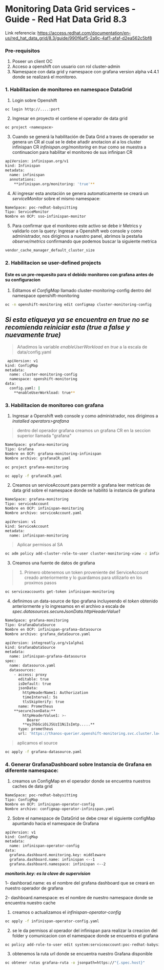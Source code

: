 # Monitoring Data Grid services - Guide - Red Hat Data Grid 8.3

Link referencia: https://access.redhat.com/documentation/en-us/red_hat_data_grid/8.3/guide/990f6af5-2a9c-4af1-afaf-d2ea562c5bf8

### Pre-requisitos

1. Poseer un client OC 
2. Acceso a openshift con usuario con rol cluster-admin
3. Namespace con data grid y namespace con grafana version alpha v4.4.1 donde se realizará el monitoreo.

### 1. Habilitacion de monitoreo en namespace DataGrid

1. Login sobre Openshift
```bash
oc login http://....:port
```
2. Ingresar en proyecto el contiene el operador de data grid
```bash
oc project <namespace> 
```
3. Cuando se generá la habilitación de Data Grid a traves de operador se genera un CR al cual se le debe añadir anotacion al a los cluster infinispan CR *infinispan.org/monitoring* en *true* como se muestra a continuacion para habilitar el monitoreo de sus
infinipan CR
```bash
apiVersion: infinispan.org/v1
kind: Infinispan
metadata:
  name: infinispan
  annotations:
    **infinispan.org/monitoring: 'true'**
```
4. Al ingresar esta anotación se genera automaticamente se creará un *serviceMonitor* sobre el mismo namespace:
```bash
NameSpace: poc-redhat-babysitting
Tipo: ServiceMonitor
Nombre en OCP: sso-infinispan-monitor
```
5. Para confirmar que el monitoreo este activo se debe ir Metrics y validarlo con la query:
Ingresar a Openshift web console y como administrador, nos dirigimos a nuestro panel, abrimos la pestaña *observe/metrics* confirmando que podemos buscar la siguiente metrica
```bash
vendor_cache_manager_default_cluster_size
```
### 2. Habilitacion se user-defined projects 

#### Este es un pre-requesito para el debido monitoreo con grafana antes de su configuracion

1. Editamos el *ConfigMap*  llamado cluster-monitoring-config dentro del namespace openshift-monitoring
```bash
oc -n openshift-monitoring edit configmap cluster-monitoring-config
``` 
## *Si esta etiqueya ya se encuentra en true no se recomienda reiniciar esta (true a false y nuevamente true)*

> Añadimos la variable *enableUserWorkload* en *true* a la escala de data/config.yaml
```bash
 apiVersion: v1
kind: ConfigMap
metadata:
  name: cluster-monitoring-config
  namespace: openshift-monitoring
data:
  config.yaml: |
    **enableUserWorkload: true**
```
### 3. Habilitacion de monitoreo con grafana 

1. Ingresar a Openshift web console y como administrador, nos dirigimos a *installed operators>grafana*
> dentro del operador grafana creamos un grafana CR en la seccion superior llamada "grafana"
```bash
NameSpace: grafana-monitoring
Tipo: Grafana
Nombre en OCP: grafana-monitoring-infinispan
Nombre archivo: grafanaCR.yaml
``` 
```bash
oc project grafana-monitoring
```
```bash
oc apply -f grafanaCR.yaml
``` 
2. Creamos un serviceAccount para permitir a grafana leer metricas de data grid sobre el namespace donde se habilitó la instancia de grafana
```bash
NameSpace: grafana-monitoring
Tipo: serviceAccount
Nombre en OCP: infinispan-monitoring
Nombre archivo: serviceAccount.yaml
``` 
```bash
apiVersion: v1
kind: ServiceAccount
metadata:
  name: infinispan-monitoring
``` 
>  Aplicar permisos al SA
```bash
oc adm policy add-cluster-role-to-user cluster-monitoring-view -z infinispan-monitoring
``` 
3. Creamos una fuente de datos de grafana 
> 1. Primero obtenemos un token proveniente del ServiceAccount creado anteriormente y lo guardamos para utilizarlo en los proximos pasos
```bash
oc serviceaccounts get-token infinispan-monitoring
```
4. definimos un data-source de tipo grafana incluyeendo el *token* obtenido anteriormente y lo ingresamos en el archivo a escala de *spec.datasources.secureJsonData.httpHeaderValue1*
```bash
NameSpace: grafana-monitoring
Tipo: GrafanaDataSource
Nombre en OCP: infinispan-grafana-datasource
Nombre archivo: grafana_dataSource.yaml
``` 
```bash
apiVersion: integreatly.org/v1alpha1
kind: GrafanaDataSource
metadata:
  name: infinispan-grafana-datasource
spec:
  name: datasource.yaml
  datasources:
    - access: proxy
      editable: true
      isDefault: true
      jsonData:
        httpHeaderName1: Authorization
        timeInterval: 5s
        tlsSkipVerify: true
      name: Prometheus
    **secureJsonData:**
        httpHeaderValue1: >-
          Bearer
        **eyJhbGciOiJSUzI1NiIsImtp.....**
      type: prometheus
      url: 'https://thanos-querier.openshift-monitoring.svc.cluster.local:9091'
```
>aplicamos el source 
```bash
oc apply -f grafana-datasource.yaml
```
### 4. Generar GrafanaDashboard sobre Instancia de Grafana en diferente namespace:
1. creamos un ConfigMap en el operador donde se encuentra nuestros caches de data grid 
```bash
NameSpace: poc-redhat-babysitting
Tipo: ConfigMap
Nombre en OCP: infinispan-operator-config
Nombre archivo: configmap-operator-infinispan.yaml
``` 
2. Sobre el namespace de DataGrid se debe crear el siguiente configMap apuntando hacia el namespace de Grafana
```bash
apiVersion: v1
kind: ConfigMap
metadata:
  name: infinispan-operator-config
data:
  grafana.dashboard.monitoring.key: middleware 
  grafana.dashboard.name: infinispan <--1
  grafana.dashboard.namespace: infinispan <--2
``` 
***monitorin.key: es la clave de supervision***

1- dashborad.name: es el nombre del grafana dashboard que se creará en nuestro operador de grafana

2- dashboard.namespace: es el nombre de nuestro namespace donde se encuentra nuestro cache


1. creamos o actualizamos el *infinispan-operator-config* 
```bash
oc apply -f infinispan-operator-config.yaml
```   
2. se le da permisos al operador del infinispan para realizar la creacion del folder y comunicacion con el namespace donde se encuentra el grafana
```bash
oc policy add-role-to-user edit system:serviceaccount:poc-redhat-babysitting:infinispan-operator-controller-manager -n grafana-monitoring
```  
3. obtenemos la ruta url donde se encuentra nuestro Grafana disponible
```bash
oc obtener rutas grafana-ruta -o jsonpath=https://"{.spec.host}"
```  

